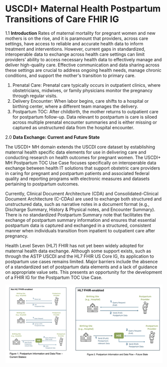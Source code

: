 
# USCDI+ Maternal Health Postpartum Transitions of Care FHIR IG


1.1 **Introduction**
Rates of maternal mortality for pregnant women and new mothers is on the rise, and it is paramount that providers, across care settings, have access to reliable and accurate health data to inform treatment and interventions. However, current gaps in standardized, interoperable data to exchange across health care settings can limit providers’ ability to access necessary health data to effectively manage and deliver high-quality care. Effective communication and data sharing across these settings are crucial to address ongoing health needs, manage chronic conditions, and support the mother's transition to primary care.
1.	Prenatal Care: Prenatal care typically occurs in outpatient clinics, where obstetricians, midwives, or family physicians monitor the pregnancy through regular visits. 
2.	Delivery Encounter: When labor begins, care shifts to a hospital or birthing center, where a different team manages the delivery.
3.	Postpartum TOC: After childbirth, the mother returns to outpatient care for postpartum follow-up. Data relevant to postpartum is care is siloed across multiple prenatal encounter summaries and is either missing or captured as unstructured data from the hospital encounter.

2.0 **Data Exchange: Current and Future State**

The USCDI+ MH domain extends the USCDI core dataset by establishing maternal health specific data elements for use in delivering care and conducting research on health outcomes for pregnant women. The USCDI+ MH Postpartum TOC Use Case focuses specifically on interoperable data exchange between health IT solutions that support obstetric care providers in caring for pregnant and postpartum patients and associated federal quality and reporting programs with electronic measures and datasets pertaining to postpartum outcomes. 

Currently, Clinical Document Architecture (CDA) and Consolidated-Clinical Document Architecture (C-CDAs) are used to exchange both structured and unstructured data, such as narrative notes in a document format (e.g., Discharge Summary, History & Physical notes, and Encounter Summary). There is no standardized Postpartum Summary note that facilitates the exchange of postpartum summary information and ensures that essential postpartum data is captured and exchanged in a structured, consistent manner when individuals transition from inpatient to outpatient care after pregnancy. 

Health Level Seven (HL7) FHIR has not yet been widely adopted for maternal health data exchange. Although some support exists, such as through the ASTP USCDI and the HL7 FHIR US Core IG, its application to postpartum use cases remains limited. Major barriers include the absence of a standardized set of postpartum data elements and a lack of guidance on appropriate value sets. This presents an opportunity for the development of a FHIR IG for the Postpartum TOC Use Case. 

![alt text](data_flow_diagram.png "Title")



